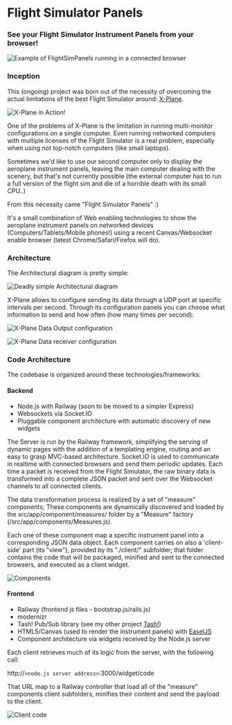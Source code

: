 Flight Simulator Panels
======================

### See your Flight Simulator Instrument Panels from your browser! ###

![Example of FlightSimPanels running in a connected browser](https://raw.github.com/dmolin/flightSimPanels/master/README/flightsimpanels.png)

### Inception ###

This (ongoing) project was born out of the necessity of overcoming the actual limitations of the best Flight Simulator around: [X-Plane](http://www.x-plane.com).

![X-Plane in Action!](https://raw.github.com/dmolin/flightSimPanels/master/README/x-plane.png)

One of the problems of X-Plane is the limitation in running multi-monitor configurations on a single computer. Even running networked computers with multiple licenses of the Flight Simulator is a real problem, especially when using not top-notch computers (like small laptops).

Sometimes we'd like to use our second computer only to display the aeroplane instrument panels, leaving the main computer dealing with the scenery, but that's not currently possible (the external computer has to run a full version of the flight sim and die of a horrible death with its small CPU..)

From this necessity came "Flight Simulator Panels" :)

It's a small combination of Web enabling technologies to show the aeroplane instrument panels on networked devices (Computers/Tablets/Mobile phones!) using a recent Canvas/Websocket enable browser (latest Chrome/Safari/Firefox will do).

### Architecture ###

The Architectural diagram is pretty simple:

![Deadly simple Architectural diagram](https://raw.github.com/dmolin/flightSimPanels/master/README/architecture.png)

X-Plane allows to configure sending its data through a UDP port at specific intervals per second. Through its configuration panels you can choose what information to send and how often (how many times per second):

![X-Plane Data Output configuration](https://raw.github.com/dmolin/flightSimPanels/master/README/xplane-data-io.png)

![X-Plane Data receiver configuration](https://raw.github.com/dmolin/flightSimPanels/master/README/xplane-network-panel.png)

### Code Architecture ###

The codebase is organized around these technologies/frameworks:

#### Backend ####

- Node.js with Railway (soon to be moved to a simpler Express)
- Websockets via Socket.IO
- Pluggable component architecture with automatic discovery of new widgets

The Server is run by the Railway framework, simplifying the serving of dynamic pages with the addition of a templating engine, routing and an easy to grasp MVC-based architecture.
Socket.IO is used to communicate in realtime with connected browsers and send them periodic updates.
Each time a packet is received from the Flight Simulator, the raw binary data is transformed into a complete JSON packet and sent over the Websocket channels to all connected clients.

The data transformation process is realized by a set of "measure" components; These components are dynamically discovered and loaded by the src/app/component/measures/ folder by a "Measure" factory (/src/app/components/Measures.js).

Each one of these component map a specific instrument panel into a corresponding JSON data object.
Each component carries on also a 'client-side' part (its "view"), provided by its "./client/" subfolder; that folder contains the code that will be packaged, minified and sent to the connected browsers, and executed as a client widget.

![Components](https://raw.github.com/dmolin/flightSimPanels/master/README/components.png)

#### Frontend ####

- Railway (frontend js files - bootstrap.js/rails.js)
- modernizr
- Tash! Pub/Sub library (see my other project [Tash!](https://github.com/dmolin/tash))
- HTML5/Canvas (used to render the instrument panels) with [EaselJS](http://www.createjs.com/#!/EaselJS)
- Component architecture via widgets received by the Node.js server

Each client retrieves much of its logic from the server, with the following call:

http://`<node.js server address>`:3000/widget/code

That URL map to a Railway controller that load all of the "measure" components client subfolders, minifies their content and send the payload to the client. 

![Client code](https://raw.github.com/dmolin/flightSimPanels/master/README/client-code.png)
